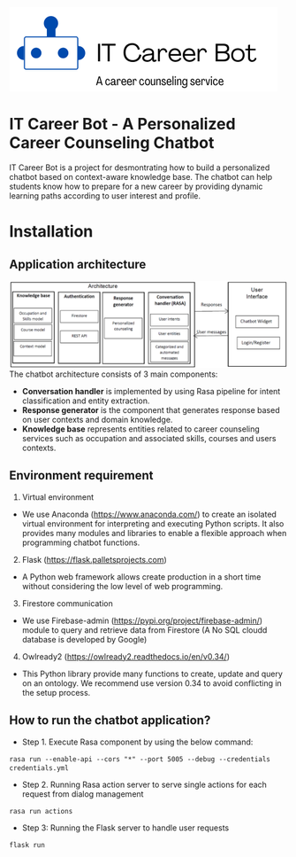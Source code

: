 ![alt text](./assets/logo.png)
# IT Career Bot - A Personalized Career Counseling Chatbot

IT Career Bot is a project for desmontrating how to build a personalized chatbot based on context-aware knowledge base. The chatbot can help students know how to prepare for a new career by providing dynamic learning paths according to user interest and profile.

# Installation
## Application architecture
![alt text](./assets/architecture.png)
The chatbot architecture consists of 3 main components: 
* **Conversation handler** is implemented by using Rasa pipeline for intent classification and entity extraction.
* **Response generator** is the component that generates response based on user contexts and domain knowledge.
* **Knowledge base** represents entities related to career counseling services such as occupation and associated skills, courses and users contexts. 
## Environment requirement
1. Virtual environment
  * We use Anaconda (https://www.anaconda.com/) to create an isolated virtual environment for interpreting and executing Python scripts. It also provides many modules and libraries to enable a flexible approach when programming chatbot functions.

2. Flask (https://flask.palletsprojects.com)
  * A Python web framework allows create production in a short time without considering the low level of web programming. 
3. Firestore communication
  * We use Firebase-admin (https://pypi.org/project/firebase-admin/) module to query and retrieve data from Firestore (A No SQL cloudd database is developed by Google)
4. Owlready2 (https://owlready2.readthedocs.io/en/v0.34/)
  * This Python library provide many functions to create, update and query on an ontology. We recommend use version 0.34 to avoid conflicting in the setup process.
## How to run the chatbot application?
* Step 1. Execute Rasa component by using the below command:
```
rasa run --enable-api --cors "*" --port 5005 --debug --credentials credentials.yml
```
* Step 2. Running Rasa action server to serve single actions for each request from dialog management
```
rasa run actions
```

* Step 3: Running the Flask server to handle user requests
```
flask run
```
